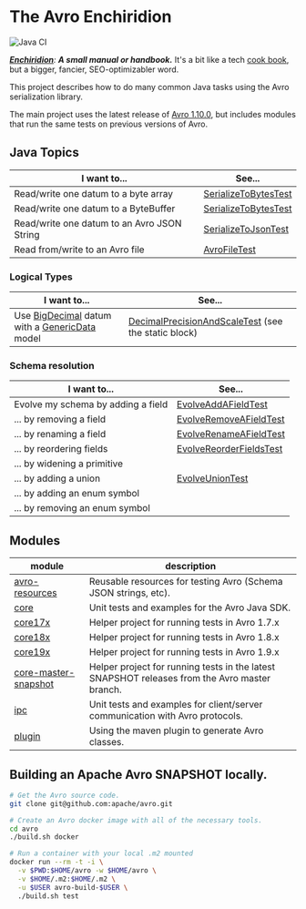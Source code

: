 The Avro Enchiridion
====================

![Java CI](https://github.com/RyanSkraba/avro-enchiridion/workflows/Java%20CI/badge.svg)

_[**Enchiridion**](https://en.wikipedia.org/wiki/Enchiridion): **A small manual or handbook.**_  It's a bit like a tech [cook book](https://www.oreilly.com/search/?query=cookbook), but a bigger, fancier, SEO-optimizabler word.

<!-- 2020/05/25: 920 O'Reilly results
     2020/06/05: 4758 O'Reilly results (but changed the search URL)
     2020/07/30: 5043 O'Reilly results -->

This project describes how to do many common Java tasks using the Avro serialization library.

The main project uses the latest release of [Avro 1.10.0](https://mvnrepository.com/artifact/org.apache.avro/avro/1.10.0), but includes modules that run the same tests on previous versions of Avro.

Java Topics
-----------

| I want to...  | See... |
| ------------- | ------------- |
| Read/write one datum to a byte array | [SerializeToBytesTest][SerializeToBytesTest]
| Read/write one datum to a ByteBuffer | [SerializeToBytesTest][SerializeToBytesTest]
| Read/write one datum to an Avro JSON String | [SerializeToJsonTest][SerializeToJsonTest]  
| Read from/write to an Avro file | [AvroFileTest][AvroFileTest]

[SerializeToBytesTest]: core/src/test/java/com/skraba/avro/enchiridion/core/SerializeToBytesTest.java
[SerializeToJsonTest]: core/src/test/java/com/skraba/avro/enchiridion/core/SerializeToJsonTest.java
[AvroFileTest]: core/src/test/java/com/skraba/avro/enchiridion/core/file/AvroFileTest.java

### Logical Types

| I want to...  | See... |
| ------------- | ------------- |
| Use [BigDecimal][BigDecimal] datum with a [GenericData][GenericData] model | [DecimalPrecisionAndScaleTest] (see the static block)

[BigDecimal]: https://docs.oracle.com/en/java/javase/11/docs/api/java.base/java/math/BigDecimal.html
[GenericData]: https://avro.apache.org/docs/current/api/java/org/apache/avro/generic/GenericData.html
[DecimalPrecisionAndScaleTest]: core/src/test/java/com/skraba/avro/enchiridion/core/logical/DecimalPrecisionAndScaleTest.java

### Schema resolution

| I want to...  | See... |
| ------------- | ------------- |
| Evolve my schema by adding a field | [EvolveAddAFieldTest]
| ... by removing a field | [EvolveRemoveAFieldTest]
| ... by renaming a field | [EvolveRenameAFieldTest]
| ... by reordering fields | [EvolveReorderFieldsTest]
| ... by widening a primitive | 
| ... by adding a union | [EvolveUnionTest]
| ... by adding an enum symbol | 
| ... by removing an enum symbol | 

[EvolveAddAFieldTest]: core/src/test/java/com/skraba/avro/enchiridion/core/evolution/EvolveAddAFieldTest.java
[EvolveRemoveAFieldTest]: core/src/test/java/com/skraba/avro/enchiridion/core/evolution/EvolveRemoveAFieldTest.java
[EvolveRenameAFieldTest]: core/src/test/java/com/skraba/avro/enchiridion/core/evolution/EvolveRenameAFieldTest.java
[EvolveReorderFieldsTest]: core/src/test/java/com/skraba/avro/enchiridion/core/evolution/EvolveReorderFieldsTest.java
[EvolveUnionTest]: core/src/test/java/com/skraba/avro/enchiridion/core/evolution/EvolveUnionTest.java

Modules
-------

| module  | description
| ------------- | -------------
| [avro-resources](avro-resources/readme.md)  | Reusable resources for testing Avro (Schema JSON strings, etc).
| [core](core/readme.md)  | Unit tests and examples for the Avro Java SDK.
| [core17x](core17x/readme.md)  | Helper project for running tests in Avro 1.7.x 
| [core18x](core18x/readme.md)  | Helper project for running tests in Avro 1.8.x
| [core19x](core19x/readme.md)  | Helper project for running tests in Avro 1.9.x
| [core-master-snapshot](core-master-snapshot/readme.md)  | Helper project for running tests in the latest SNAPSHOT releases from the Avro master branch.
| [ipc](ipc/readme.md)  | Unit tests and examples for client/server communication with Avro protocols.
| [plugin](plugin/readme.md)  | Using the maven plugin to generate Avro classes.


Building an Apache Avro SNAPSHOT locally.
-------------------------------------

```bash
# Get the Avro source code.
git clone git@github.com:apache/avro.git

# Create an Avro docker image with all of the necessary tools. 
cd avro
./build.sh docker

# Run a container with your local .m2 mounted
docker run --rm -t -i \
  -v $PWD:$HOME/avro -w $HOME/avro \
  -v $HOME/.m2:$HOME/.m2 \
  -u $USER avro-build-$USER \
  ./build.sh test
```



